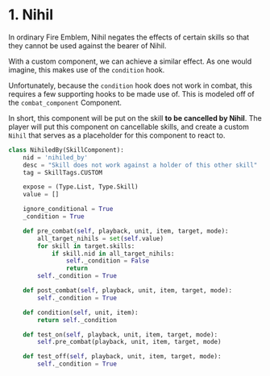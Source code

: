 # 1. Nihil
In ordinary Fire Emblem, Nihil negates the effects of certain skills so that they cannot be used against the bearer of Nihil.

With a custom component, we can achieve a similar effect. As one would imagine, this makes use of the `condition` hook.

Unfortunately, because the `condition` hook does not work in combat, this requires a few supporting hooks to be made use of. This is modeled off of the `combat_component` Component.

In short, this component will be put on the skill **to be cancelled by Nihil**. The player will put this component on cancellable skills, and create a custom `Nihil` that serves as a placeholder for this component to react to.

```python
class NihiledBy(SkillComponent):
    nid = 'nihiled_by'
    desc = "Skill does not work against a holder of this other skill"
    tag = SkillTags.CUSTOM

    expose = (Type.List, Type.Skill)
    value = []

    ignore_conditional = True
    _condition = True

    def pre_combat(self, playback, unit, item, target, mode):
        all_target_nihils = set(self.value)
        for skill in target.skills:
            if skill.nid in all_target_nihils:
                self._condition = False
                return
        self._condition = True

    def post_combat(self, playback, unit, item, target, mode):
        self._condition = True

    def condition(self, unit, item):
        return self._condition

    def test_on(self, playback, unit, item, target, mode):
        self.pre_combat(playback, unit, item, target, mode)

    def test_off(self, playback, unit, item, target, mode):
        self._condition = True
```